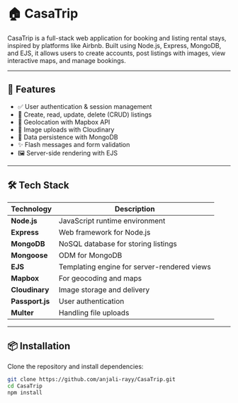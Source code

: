 # 🏠 CasaTrip

CasaTrip is a full-stack web application for booking and listing rental stays, inspired by platforms like Airbnb. Built using Node.js, Express, MongoDB, and EJS, it allows users to create accounts, post listings with images, view interactive maps, and manage bookings.

---

## 🚀 Features

- ✅ User authentication & session management
- 📝 Create, read, update, delete (CRUD) listings
- 📍 Geolocation with Mapbox API
- 📸 Image uploads with Cloudinary
- 💾 Data persistence with MongoDB
- ✨ Flash messages and form validation
- 🖼️ Server-side rendering with EJS

---

## 🛠️ Tech Stack

| Technology        | Description                              |
|------------------|------------------------------------------|
| **Node.js**       | JavaScript runtime environment           |
| **Express**       | Web framework for Node.js                |
| **MongoDB**       | NoSQL database for storing listings      |
| **Mongoose**      | ODM for MongoDB                          |
| **EJS**           | Templating engine for server-rendered views |
| **Mapbox**        | For geocoding and maps                   |
| **Cloudinary**    | Image storage and delivery               |
| **Passport.js**   | User authentication                      |
| **Multer**        | Handling file uploads                    |

---

## 📦 Installation

Clone the repository and install dependencies:

```bash
git clone https://github.com/anjali-rayy/CasaTrip.git
cd CasaTrip
npm install
